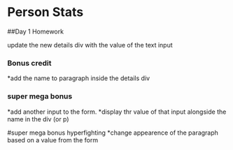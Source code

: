 # Person Stats


##Day 1 Homework

update the new details div with the value of the text input

### Bonus credit
*add the name to paragraph inside the details div

### super mega bonus
*add another input to the form.
*display thr value of that input alongside the name in the div (or p)

#super mega bonus hyperfighting
*change appearence of the paragraph based on a value from the form
